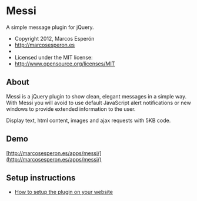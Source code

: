 # Messi
A simple message plugin for jQuery.

* Copyright 2012, Marcos Esperón
* http://marcosesperon.es
*
* Licensed under the MIT license:
* http://www.opensource.org/licenses/MIT

## About
Messi is a jQuery plugin to show clean, elegant messages in a simple way. With Messi you will avoid to use default JavaScript alert notifications or new windows to provide extended information to the user.

Display text, html content, images and ajax requests with 5KB code.

## Demo
[http://marcosesperon.es/apps/messi/](http://marcosesperon.es/apps/messi/)

## Setup instructions
* [How to setup the plugin on your website](http://marcosesperon.es/apps/messi/)
